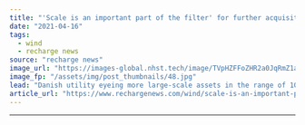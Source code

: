 ```yaml
---
title: "'Scale is an important part of the filter' for further acquisitions -  Orsted Onshore chief"
date: "2021-04-16"
tags: 
  - wind
  - recharge news
source: "recharge news"
image_url: "https://images-global.nhst.tech/image/TVpHZFFoZHR2a0JqRmZ1aW5mbEx1Vm5hS1Q0QThPNFg3RWczR1llcDNoOD0=/nhst/binary/c6ca43140836e5f7f4c2045dc121c077"
image_fp: "/assets/img/post_thumbnails/48.jpg"
lead: "Danish utility eyeing more large-scale assets in the range of 100MW in Europe as well as solar projects in the UK, Declan Flanagan tells Recharge"
article_url: "https://www.rechargenews.com/wind/scale-is-an-important-part-of-the-filter-for-further-acquisitions-orsted-onshore-chief/2-1-996752"
---
```


---
